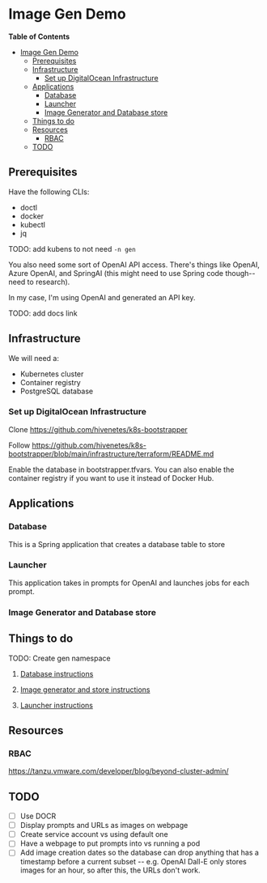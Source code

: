 # Image Gen Demo

**Table of Contents**
- [Image Gen Demo](#image-gen-demo)
  - [Prerequisites](#prerequisites)
  - [Infrastructure](#infrastructure)
    - [Set up DigitalOcean Infrastructure](#set-up-digitalocean-infrastructure)
  - [Applications](#applications)
    - [Database](#database)
    - [Launcher](#launcher)
    - [Image Generator and Database store](#image-generator-and-database-store)
  - [Things to do](#things-to-do)
  - [Resources](#resources)
    - [RBAC](#rbac)
  - [TODO](#todo)


## Prerequisites
Have the following CLIs:
- doctl
- docker
- kubectl
- jq

TODO: add kubens to not need `-n gen`

You also need some sort of OpenAI API access. There's things like OpenAI, Azure OpenAI, and SpringAI (this might need to use Spring code though--need to research).

In my case, I'm using OpenAI and generated an API key.

TODO: add docs link

## Infrastructure
We will need a:
- Kubernetes cluster
- Container registry
- PostgreSQL database

### Set up DigitalOcean Infrastructure
Clone https://github.com/hivenetes/k8s-bootstrapper

Follow https://github.com/hivenetes/k8s-bootstrapper/blob/main/infrastructure/terraform/README.md

Enable the database in bootstrapper.tfvars. You can also enable the container registry if you want to use it instead of Docker Hub.

## Applications

### Database
This is a Spring application that creates a database table to store 


### Launcher
This application takes in prompts for OpenAI and launches jobs for each prompt.


### Image Generator and Database store


## Things to do
TODO: Create gen namespace 

1. [Database instructions](apps/image-database/README.md)

2. [Image generator and store instructions](apps/image-gen-store/README.md)

3. [Launcher instructions](apps/launcher/README.md)


## Resources


### RBAC
https://tanzu.vmware.com/developer/blog/beyond-cluster-admin/


## TODO
- [ ] Use DOCR
- [ ] Display prompts and URLs as images on webpage
- [ ] Create service account vs using default one
- [ ] Have a webpage to put prompts into vs running a pod
- [ ] Add image creation dates so the database can drop anything that has a timestamp before a current subset -- e.g. OpenAI Dall-E only stores images for an hour, so after this, the URLs don't work.
